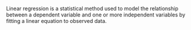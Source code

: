 Linear regression is a statistical method used to model the relationship between a dependent variable and one or more independent variables by fitting a linear equation to observed data.
